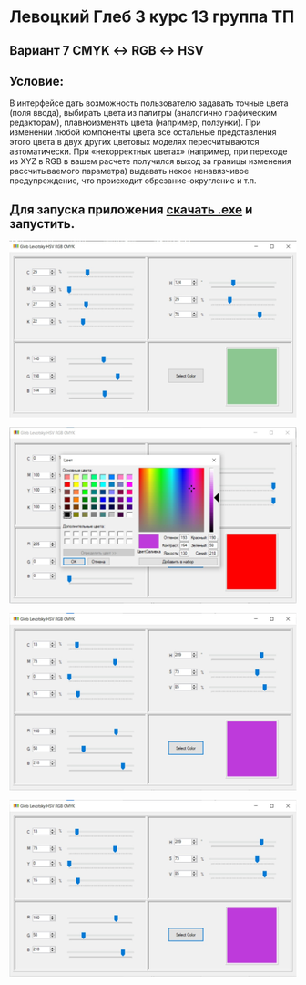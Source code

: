 # Левоцкий Глеб 3 курс 13 группа ТП

## Вариант 7 CMYK ↔ RGB ↔ HSV

## Условие:

В интерфейсе дать возможность пользователю задавать точные цвета (поля ввода), выбирать цвета из палитры (аналогично графическим редакторам),
плавноизменять цвета (например, ползунки). При изменении любой компоненты цвета все остальные представления этого цвета в двух других цветовых моделях
пересчитываются автоматически. При «некорректных цветах» (например, при переходе из XYZ в RGB в вашем расчете получился выход за границы
изменения рассчитываемого параметра) выдавать некое ненавязчивое предупреждение, что происходит обрезание-округление и т.п.

## Для запуска приложения [скачать .exe](https://github.com/GlebLevotskiy/KG_LAB1/blob/master/KG_LAB1/bin/Release/KG_LAB1.exe?raw=true) и запустить.

![](https://github.com/GlebLevotskiy/KG_LAB1/blob/master/KG_LAB1/Resourses/Images/1.jpg)

![](https://github.com/GlebLevotskiy/KG_LAB1/blob/master/KG_LAB1/Resourses/Images/2.jpg)

![](https://github.com/GlebLevotskiy/KG_LAB1/blob/master/KG_LAB1/Resourses/Images/3.jpg)

![](https://github.com/GlebLevotskiy/KG_LAB1/blob/master/KG_LAB1/Resourses/Images/4.jpg)
